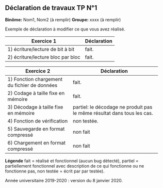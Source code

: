 ## Déclaration de travaux TP N°1
**Binôme:** Nom1, Nom2 (à remplir)
**Groupe:** xxxx (à remplir)

Exemple de déclaration à  modifier ce que vous avez réalisé.

Exercice 1 | Déclaration |
---|--- |
1) écriture/lecture de bit à bit | fait. |
2) écriture/lecture bloc par bloc | fait. |


Exercice 2 | Déclaration |
---|--- |
1) Fonction chargement du fichier de données  | fait. |
2) Codage à taille fixe en mémoire | fait. |
3) Décodage à taille fixe en mémoire | partiel: le décodage ne produit pas le même résultat dans tous les cas. |
4) Fonction de vérification  | non testée. | 
5) Sauvegarde en format compressé | non fait | 
6) Chargement en format compressé  | non fait | 

**Légende**
fait = réalisé et fonctionnel (aucun bug détecté), 
partiel = partiellement fonctionnel  avec description de ce qui fonctionne ou ne fonctionne pas, 
non testée = écrit par par testée).

Année universitaire 2019-2020 : version du 8 janvier 2020.